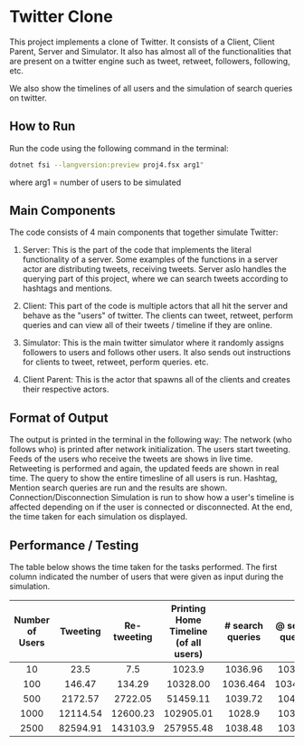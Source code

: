 # Twitter Clone

This project implements a clone of Twitter. It consists of a Client, Client Parent, Server and Simulator.
It also has almost all of the functionalities that are present on a twitter engine such as tweet, retweet, followers, following, etc.

We also show the timelines of all users and the simulation of search queries on twitter.

## How to Run

Run the code using the following command in the terminal:
```bash
dotnet fsi --langversion:preview proj4.fsx arg1"
```
where arg1 = number of users to be simulated

## Main Components

The code consists of 4 main components that together simulate Twitter:

1. Server: This is the part of the code that implements the literal functionality of a server. Some examples of the functions in a server actor are distributing tweets, receiving tweets. Server aslo handles the querying part of this project, where we can search tweets according to hashtags and mentions.

2. Client: This part of the code is multiple actors that all hit the server and behave as the "users" of twitter. The clients can tweet, retweet, perform queries and can view all of their tweets / timeline if they are online.

3. Simulator: This is the main twitter simulator where it randomly assigns followers to users and follows other users. It also sends out instructions for clients to tweet, retweet, perform queries. etc.

4. Client Parent: This is the actor that spawns all of the clients and creates their respective actors.

## Format of Output

The output is printed in the terminal in the following way:
  The network (who follows who) is printed after network initialization.
  The users start tweeting.
  Feeds of the users who receive the tweets are shows in live time.
  Retweeting is performed and again, the updated feeds are shown in real time.
  The query to show the entire timesline of all users is run.
  Hashtag, Mention search queries are run and the results are shown.
  Connection/Disconnection Simulation is run to show how a user's timeline is affected depending on if the user is connected or disconnected.
  At the end, the time taken for each simulation os displayed.
  
  ## Performance / Testing
  
  The table below shows the time taken for the tasks performed. The first column indicated the number of users that were given as input during the simulation.
  
  | Number of Users | Tweeting | Re-tweeting | Printing Home Timeline (of all users) | # search queries | @ search queries | Connection/Disconnection Simulation |
  | :---: | :---: | :---: | :---: | :---: | :---: | :---: |
  | 10 | 23.5 | 7.5 | 1023.9 | 1036.96 | 1032.96 | 3006.5 |
  | 100 | 146.47 | 134.29 | 10328.00 | 1036.464 | 1034.106 | 8041.62 |
  | 500 | 2172.57 | 2722.05 | 51459.11 | 1039.72 | 1041.90 | 56333.18 |
  | 1000 | 12114.54 | 12600.23 | 102905.01 | 1028.9 | 1037.03 | 71418.169 |
  | 2500 | 82594.91 | 143103.9 | 257955.48 | 1038.48 | 1036.20 | 176146.07 |
